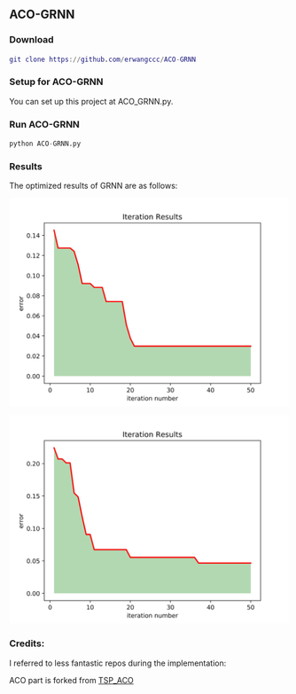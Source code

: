 ## ACO-GRNN

### Download

```g
git clone https://github.com/erwangccc/ACO-GRNN
```



### Setup for ACO-GRNN

You can set up this project at ACO_GRNN.py.



### Run ACO-GRNN

```python
python ACO-GRNN.py
```

### Results

The optimized results of GRNN are as follows:

![error_chart](https://github.com/erwangccc/ACO-GRNN/blob/master/error_chart.jpg)

![error_chart1](https://github.com/erwangccc/ACO-GRNN/blob/master/error_chart1.jpg)

### Credits:

I referred to less fantastic repos during the implementation:

ACO part is forked from [TSP_ACO](https://github.com/DiamonJoy/TSP/tree/master/TPS-ACO)
